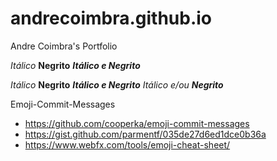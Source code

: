 # andrecoimbra.github.io
Andre Coimbra's Portfolio


_Itálico_
__Negrito__
___Itálico e Negrito___

*Itálico*
**Negrito**
***Itálico e Negrito***
*Itálico e/ou **Negrito*** 

Emoji-Commit-Messages
* https://github.com/cooperka/emoji-commit-messages
* https://gist.github.com/parmentf/035de27d6ed1dce0b36a
* https://www.webfx.com/tools/emoji-cheat-sheet/
